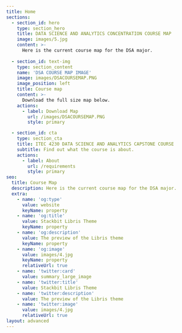 ```yaml
---
title: Home
sections:
  - section_id: hero
    type: section_hero
    title: DATA SCIENCE AND ANALYTICS CONCENTRATION COURSE MAP
    image: images/5.jpg
    content: >-
      Here is the current course map for the DSA major.
    
  - section_id: text-img
    type: section_content
    name: 'DSA COURSE MAP IMAGE'
    image: images/DSACOURSEMAP.PNG 
    image_position: left
    title: Course map
    content: >-
      Download the full size map below.
    actions:
      - label: Download Map
        url: /images/DSACOURSEMAP.PNG
        style: primary

  - section_id: cta
    type: section_cta
    title: ITEC 4230 DATA SCIENCE AND ANALYTICS CAPSTONE COURSE
    subtitle: Find out what the course is about.
    actions:
      - label: About
        url: /requirements
        style: primary
seo:
  title: Course Map
  description: Here is the current course map for the DSA major.
  extra:
    - name: 'og:type'
      value: website
      keyName: property
    - name: 'og:title'
      value: Stackbit Libris Theme
      keyName: property
    - name: 'og:description'
      value: The preview of the Libris theme
      keyName: property
    - name: 'og:image'
      value: images/4.jpg
      keyName: property
      relativeUrl: true
    - name: 'twitter:card'
      value: summary_large_image
    - name: 'twitter:title'
      value: Stackbit Libris Theme
    - name: 'twitter:description'
      value: The preview of the Libris theme
    - name: 'twitter:image'
      value: images/4.jpg
      relativeUrl: true
layout: advanced
---
```

